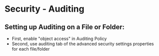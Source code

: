 # Security - Auditing

## **Setting up Auditing on a File or Folder:**
- First, enable "object access" in Auditing Policy
- Second, use auditing tab of the advanced security settings properties for each file/folder